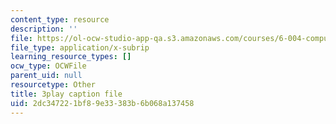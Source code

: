 ```yaml
---
content_type: resource
description: ''
file: https://ol-ocw-studio-app-qa.s3.amazonaws.com/courses/6-004-computation-structures-spring-2017/2dc347221bf89e33383b6b068a137458_J5Mg_tqT18g.srt
file_type: application/x-subrip
learning_resource_types: []
ocw_type: OCWFile
parent_uid: null
resourcetype: Other
title: 3play caption file
uid: 2dc34722-1bf8-9e33-383b-6b068a137458
---
```

